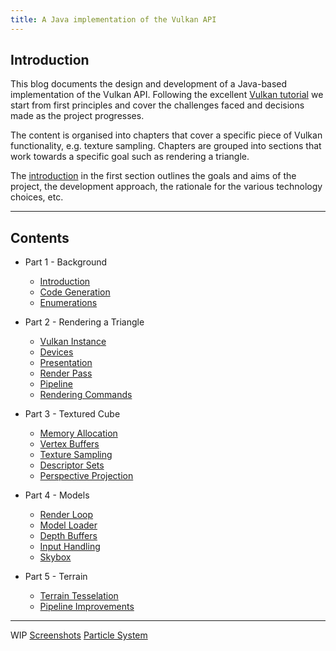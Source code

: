 ```yaml
---
title: A Java implementation of the Vulkan API
---
```


## Introduction

This blog documents the design and development of a Java-based implementation of the Vulkan API.  Following the excellent [Vulkan tutorial](https://vulkan-tutorial.com/) we start from first principles and cover the challenges faced and decisions made as the project progresses.

The content is organised into chapters that cover a specific piece of Vulkan functionality, e.g. texture sampling.  Chapters are grouped into sections that work towards a specific goal such as rendering a triangle.

The [introduction](blog/part-1-intro/introduction) in the first section outlines the goals and aims of the project, the development approach, the rationale for the various technology choices, etc.

---

## Contents

- Part 1 - Background
    - [Introduction](blog/part-1-intro/introduction)
    - [Code Generation](blog/part-1-intro/generation)
    - [Enumerations](blog/part-1-intro/enumerations)

- Part 2 - Rendering a Triangle
    - [Vulkan Instance](blog/part-2-triangle/instance)
    - [Devices](blog/part-2-triangle/devices)
    - [Presentation](blog/part-2-triangle/presentation)
    - [Render Pass](blog/part-2-triangle/render-pass)
    - [Pipeline](blog/part-2-triangle/pipeline)
    - [Rendering Commands](blog/part-2-triangle/command-sequence)

- Part 3 - Textured Cube
    - [Memory Allocation](blog/part-3-cube/memory-allocation)
    - [Vertex Buffers](blog/part-3-cube/vertex-buffers)
    - [Texture Sampling](blog/part-3-cube/textures)
    - [Descriptor Sets](blog/part-3-cube/descriptor-sets)
    - [Perspective Projection](blog/part-3-cube/perspective)
   
- Part 4 - Models
    - [Render Loop](blog/part-4-models/render-loop)
    - [Model Loader](blog/part-4-models/model-loader)
    - [Depth Buffers](blog/part-4-models/depth-buffer)
    - [Input Handling](blog/part-4-models/input-handling)
    - [Skybox](blog/part-4-models/skybox)
    
- Part 5 - Terrain
    - [Terrain Tesselation](blog/part-5-terrain/tesselation)
    - [Pipeline Improvements](blog/part-5-terrain/improvements)

---

WIP
[Screenshots](blog/part-5-terrain/screenshot)
[Particle System](blog/part-5-terrain/particle-system)
